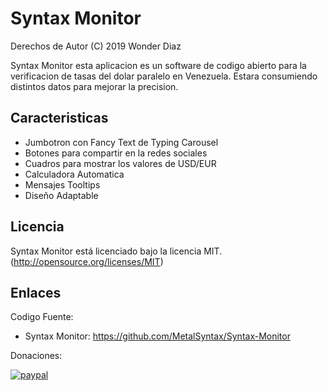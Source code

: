 # Syntax Monitor
Derechos de Autor (C) 2019 Wonder Diaz

Syntax Monitor esta aplicacion es un software de codigo abierto para la verificacion de tasas del dolar paralelo en Venezuela. Estara consumiendo distintos datos para mejorar la precision.

## Caracteristicas
- Jumbotron con Fancy Text de Typing Carousel
- Botones para compartir en la redes sociales  
- Cuadros para mostrar los valores de USD/EUR
- Calculadora Automatica
- Mensajes Tooltips
- Diseño Adaptable

## Licencia

Syntax Monitor está licenciado bajo la licencia MIT.(http://opensource.org/licenses/MIT)

## Enlaces

Codigo Fuente:

- Syntax Monitor: https://github.com/MetalSyntax/Syntax-Monitor

Donaciones: 

[![paypal](https://www.paypalobjects.com/en_US/i/btn/btn_donateCC_LG.gif)](paypal.me/MetalSyntax)
